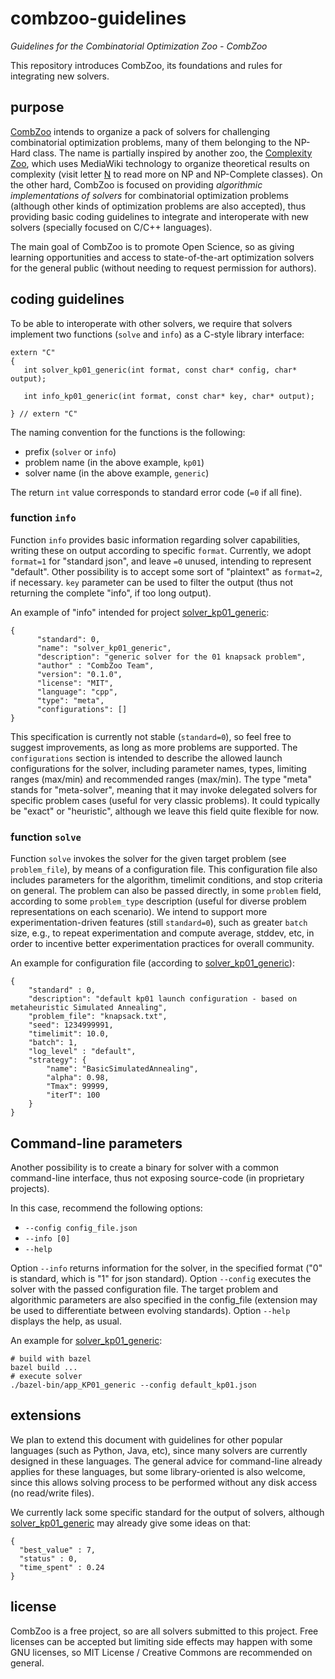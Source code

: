 # combzoo-guidelines

*Guidelines for the Combinatorial Optimization Zoo - CombZoo*

This repository introduces CombZoo, its foundations and rules for integrating new solvers.

## purpose

[CombZoo](github.com/combzoo) intends to organize a pack of solvers for challenging combinatorial optimization problems, many of them belonging to the NP-Hard class. The name is partially inspired by another zoo, the [Complexity Zoo](https://complexityzoo.net), which uses MediaWiki technology to organize theoretical results on complexity (visit letter [N](https://complexityzoo.net/Complexity_Zoo:N) to read more on NP and NP-Complete classes).
On the other hard, CombZoo is focused on providing *algorithmic implementations of solvers* for combinatorial optimization problems (although other kinds of optimization problems are also accepted), thus providing basic coding guidelines to integrate and interoperate with new solvers (specially focused on C/C++ languages).

The main goal of CombZoo is to promote Open Science, so as giving learning opportunities and access to state-of-the-art optimization solvers for the general public (without needing to request permission for authors).

## coding guidelines

To be able to interoperate with other solvers, we require that solvers implement two functions (`solve` and `info`) as a C-style library interface:

```{.cpp}
extern "C"
{
   int solver_kp01_generic(int format, const char* config, char* output);

   int info_kp01_generic(int format, const char* key, char* output);

} // extern "C"
```

The naming convention for the functions is the following:
- prefix (`solver` or `info`)
- problem name (in the above example, `kp01`)
- solver name (in the above example, `generic`)

The return `int` value corresponds to standard error code (`=0` if all fine).

### function `info`

Function `info` provides basic information regarding solver capabilities, writing these on output according to specific `format`. Currently, we adopt `format=1` for "standard json", and leave `=0` unused, intending to represent "default". Other possibility is to accept some sort of "plaintext" as `format=2`, if necessary. `key` parameter can be used to filter the output (thus not returning the complete "info", if too long output).

An example of "info" intended for project [solver_kp01_generic](github.com/combzoo/solver_kp01_generic):
```{.json}
{
      "standard": 0,
      "name": "solver_kp01_generic",
      "description": "generic solver for the 01 knapsack problem",
      "author" : "CombZoo Team",
      "version": "0.1.0",
      "license": "MIT",
      "language": "cpp",
      "type": "meta",
      "configurations": []
}
```

This specification is currently not stable (`standard=0`), so feel free to suggest improvements, as long as more problems are supported. The `configurations` section is intended to describe the allowed launch configurations for the solver, including parameter names, types, limiting ranges (max/min) and recommended ranges (max/min).
The type "meta" stands for "meta-solver", meaning that it may invoke delegated solvers for specific problem cases (useful for very classic problems). It could typically be "exact" or "heuristic", although we leave this field quite flexible for now.

### function `solve`

Function `solve` invokes the solver for the given target problem (see `problem_file`), by means of a configuration file. This configuration file also includes parameters for the algorithm, timelimit conditions, and stop criteria on general.
The problem can also be passed directly, in some `problem` field, according to some `problem_type` description (useful for diverse problem representations on each scenario).
We intend to support more experimentation-driven features (still `standard=0`), such as greater `batch` size, e.g., to repeat experimentation and compute average, stddev, etc, in order to incentive better experimentation practices for overall community.

An example for configuration file (according to [solver_kp01_generic](github.com/combzoo/solver_kp01_generic)):

```{.json}
{
    "standard" : 0,
    "description": "default kp01 launch configuration - based on metaheuristic Simulated Annealing",
    "problem_file": "knapsack.txt",
    "seed": 1234999991,
    "timelimit": 10.0,
    "batch": 1,
    "log_level" : "default",
    "strategy": {
        "name": "BasicSimulatedAnnealing",
        "alpha": 0.98,
        "Tmax": 99999,
        "iterT": 100
    }
}
```

## Command-line parameters

Another possibility is to create a binary for solver with a common command-line interface, thus not exposing source-code (in proprietary projects).

In this case, recommend the following options:

- `--config config_file.json`
- `--info [0]`
- `--help`

Option `--info` returns information for the solver, in the specified format ("0" is standard, which is "1" for json standard). Option `--config` executes the solver with the passed configuration file. The target problem and algorithmic parameters are also specified in the config_file (extension may be used to differentiate between evolving standards).
Option `--help` displays the help, as usual.

An example for [solver_kp01_generic](github.com/combzoo/solver_kp01_generic):

```{.bash}
# build with bazel
bazel build ...   
# execute solver     
./bazel-bin/app_KP01_generic --config default_kp01.json
```

## extensions

We plan to extend this document with guidelines for other popular languages (such as Python, Java, etc), since many solvers are currently designed in these languages. The general advice for command-line already applies for these languages, but some library-oriented is also welcome, since this allows solving process to be performed without any disk access (no read/write files).

We currently lack some specific standard for the output of solvers, although [solver_kp01_generic](github.com/combzoo/solver_kp01_generic) may already give some ideas on that:

```{.json}
{
  "best_value" : 7,
  "status" : 0,
  "time_spent" : 0.24
}
```

## license

CombZoo is a free project, so are all solvers submitted to this project. Free licenses can be accepted but limiting side effects may happen with some GNU licenses, so MIT License / Creative Commons are recommended on general.
